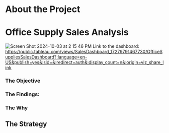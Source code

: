 # About the Project

# Office Supply Sales Analysis 
![Screen Shot 2024-10-03 at 2 15 46 PM](https://github.com/user-attachments/assets/6a8e1326-7541-409d-a778-d75d5eef6afb)
Link to the dashboard: https://public.tableau.com/views/SalesDashboard_17279791467730/OfficeSuppliesSalesDashboard?:language=en-US&publish=yes&:sid=&:redirect=auth&:display_count=n&:origin=viz_share_link

### The Objective


### The Findings:


### The Why 


  ## The Strategy


